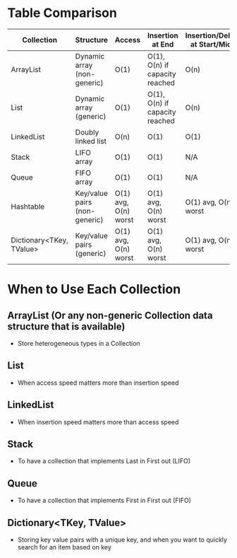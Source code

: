 # Table Comparison
| Collection                | Structure                     | Access            | Insertion at End    | Insertion/Deletion at Start/Middle | Search             |
|---------------------------|-------------------------------|-------------------|---------------------|------------------------------------|--------------------|
| ArrayList                 | Dynamic array (non-generic)   | O(1)              | O(1), O(n) if capacity reached      | O(n)                               | O(n)               |
| List<T>                   | Dynamic array (generic)       | O(1)              | O(1), O(n) if capacity reached      | O(n)                               | O(n)               |
| LinkedList<T>             | Doubly linked list            | O(n)              | O(1)                | O(1)                               | O(n)               |
| Stack<T>                  | LIFO array                    | O(1)              | O(1)                | N/A                                | N/A                |
| Queue<T>                  | FIFO array                    | O(1)              | O(1)                | N/A                                | N/A                |
| Hashtable                 | Key/value pairs (non-generic) | O(1) avg, O(n) worst | O(1) avg, O(n) worst | O(1) avg, O(n) worst                | O(1) avg, O(n) worst |
| Dictionary<TKey, TValue>  | Key/value pairs (generic)     | O(1) avg, O(n) worst | O(1) avg, O(n) worst | O(1) avg, O(n) worst                | O(1) avg, O(n) worst |

# When to Use Each Collection

## ArrayList (Or any non-generic Collection data structure that is available)
- Store heterogeneous types in a Collection

## List<T>
- When access speed matters more than insertion speed

## LinkedList<T>
- When insertion speed matters more than access speed

## Stack<T>
- To have a collection that implements Last in First out (LIFO)

## Queue<T>
- To have a collection that implements First in First out (FIFO)

## Dictionary<TKey, TValue>
- Storing key value pairs with a unique key, and when you want to quickly search for an item based on key